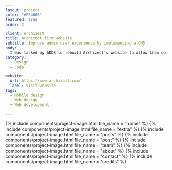 ```yaml
---
layout: project
color: "#F3460B"
featured: true
order: 2

client: Archizest
title: Architect firm website
subtitle: Improve admin user experience by implementing a CMS
body: |-
  I was tasked by ADDB to rebuild Archizest's website to allow them complete control over their content. We went for the platform Squarespace for its ease of use, however this brought some technical challenges around customisation and special features like a random quote generator or an introduction slideshow. I was able using bespoke Javascript to overcome those challenges and deliver an elegant website that does not feel like it is built on a website builder.
category:
  - Design
  - Code

website:
  url: https://www.archizest.com/
  label: Visit website
tags:
  - Mobile design
  - Web design
  - Web development

---
```


<div class="section">
  <div class="section__container">
    {% include components/project-image.html
      file_name = "home"
    %}
    {% include components/project-image.html
      file_name = "extra"
    %}
    {% include components/project-image.html
      file_name = "posts"
    %}
    {% include components/project-image.html
      file_name = "post"
    %}
    {% include components/project-image.html
      file_name = "team"
    %}
    {% include components/project-image.html
      file_name = "about"
    %}
    {% include components/project-image.html
      file_name = "contact"
    %}
    {% include components/project-image.html
      file_name = "credits"
    %}
  </div>
</div>
